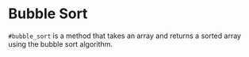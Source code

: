# Bubble Sort
`#bubble_sort` is a method that takes an array and returns a sorted array using the bubble sort algorithm.
